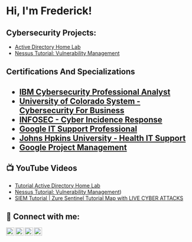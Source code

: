 <h1>Hi, I'm Frederick! </h1>

<h2> Cybersecurity Projects:</h2>

- [Active Directory Home Lab](https://github.com/joshmadakor1/Algorithms-Practice)
- [Nessus Tutorial: Vulnerability Management](https://github.com/joshmadakor1/Algorithms-Practice)

<h2> Certifications And Specializations<h2>

- [IBM Cybersecurity Professional Analyst](https://coursera.org/share/b7682793c4bb6426ece74bdaad6801ef) 
- [University of Colorado System - Cybersecurity For Business](https://coursera.org/share/fe74f9bb1ed8dae2bdf59727699ef584)    
- [INFOSEC - Cyber Incidence Response](https://coursera.org/share/1906e72cf58cc0ff9ecc9eac376b8cfa)  
- [Google IT Support Professional](https://coursera.org/share/3481589d829e25f0be5d814801cdee72)
- [Johns Hpkins University - Health IT Support](https://coursera.org/share/464a4edcc542a9b36df32925a8d17395)
- [Google Project Management](https://coursera.org/share/dc23030944f4055bc5517ba8486cf535)  
  


<h2>📺 YouTube Videos</h2>

- [Tutorial Active Directory Home Lab](https://youtu.be/FQ9fVHFAJJk)
- [Nessus Tutorial: Vulnerability Management](https://www.youtube.com/watch?v=Wdg1K-HEVsk&t=161s))
- [SIEM Tutorial | Zure Sentinel Tutorial Map with LIVE CYBER ATTACKS](https://github.com/joshmadakor1/Algorithms-Practice)


<h2> 🤳 Connect with me:</h2>

[<img align="left" alt="FrederickOPPONGAMANKWAAH | YouTube" width="22px" src="https://cdn.jsdelivr.net/npm/simple-icons@v3/icons/youtube.svg" />][youtube]
[<img align="left" alt="FrederickOppongAmankwah | Twitter" width="22px" src="https://cdn.jsdelivr.net/npm/simple-icons@v3/icons/twitter.svg" />][twitter]
[<img align="left" alt="FrederickOppongAmankwah | LinkedIn" width="22px" src="https://cdn.jsdelivr.net/npm/simple-icons@v3/icons/linkedin.svg" />][linkedin]
[<img align="left" alt="JoshMadakor | Instagram" width="22px" src="https://cdn.jsdelivr.net/npm/simple-icons@v3/icons/instagram.svg" />][instagram]

[twitter]: https://twitter.com/phreddie4
[youtube]: https://www.youtube.com/channel/UCI3SRvrAmO86aJhC7QobsXA
[instagram]: https://www.instagram.com/phreddie4/
[linkedin]: https://www.linkedin.com/in/frederickoamankwah



<!--
**joshmadakor1/joshmadakor1** is a ✨ _special_ ✨ repository because its `README.md` (this file) appears on your GitHub profile.

Here are some ideas to get you started:

- 🔭 I’m currently working on ...
- 🌱 I’m currently learning ...
- 👯 I’m looking to collaborate on ...
- 🤔 I’m looking for help with ...
- 💬 Ask me about ...
- 📫 How to reach me: ...
- 😄 Pronouns: ...
- ⚡ Fun fact: ...
-->
